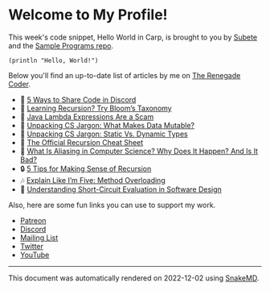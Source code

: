 # Welcome to My Profile!

This week's code snippet, Hello World in Carp, is brought to you by [Subete](https://subete.jeremygrifski.com/en/latest/) and the [Sample Programs repo](https://sampleprograms.io/).

```Carp
(println "Hello, World!")
```

Below you'll find an up-to-date list of articles by me on [The Renegade Coder](https://therenegadecoder.com).

- :milky_way: [5 Ways to Share Code in Discord](https://therenegadecoder.com/code/5-ways-to-share-code-in-discord/)
- :milky_way: [Learning Recursion? Try Bloom’s Taxonomy](https://therenegadecoder.com/blog/learning-recursion-try-blooms-taxonomy/)
- :door: [Java Lambda Expressions Are a Scam](https://therenegadecoder.com/code/java-lambda-expressions-are-a-scam/)
- :fu: [Unpacking CS Jargon: What Makes Data Mutable?](https://therenegadecoder.com/code/unpacking-cs-jargon-what-makes-data-mutable/)
- :fu: [Unpacking CS Jargon: Static Vs. Dynamic Types](https://therenegadecoder.com/code/unpacking-cs-jargon-static-vs-dynamic-types/)
- :milky_way: [The Official Recursion Cheat Sheet](https://therenegadecoder.com/code/the-official-recursion-cheat-sheet/)
- :fu: [What Is Aliasing in Computer Science? Why Does It Happen? And Is It Bad?](https://therenegadecoder.com/code/what-is-aliasing-in-computer-science-why-does-it-happen-and-is-it-bad/)
- :lock: [5 Tips for Making Sense of Recursion](https://therenegadecoder.com/code/5-tips-for-making-sense-of-recursion/)
- :notes: [Explain Like I’m Five: Method Overloading](https://therenegadecoder.com/code/explain-like-im-five-method-overloading/)
- :dango: [Understanding Short-Circuit Evaluation in Software Design](https://therenegadecoder.com/code/understanding-short-circuit-evaluation-in-software-design/)

Also, here are some fun links you can use to support my work.

- [Patreon](https://www.patreon.com/TheRenegadeCoder)
- [Discord](https://discord.gg/Jhmtj7Z)
- [Mailing List](https://therenegadecoder.com/about/newsletter)
- [Twitter](https://twitter.com/RenegadeCoder94)
- [YouTube](https://www.youtube.com/channel/UCpyoVwOqYRlSAEUPEn7P9hw)

---

This document was automatically rendered on 2022-12-02 using [SnakeMD](https://www.snakemd.io).